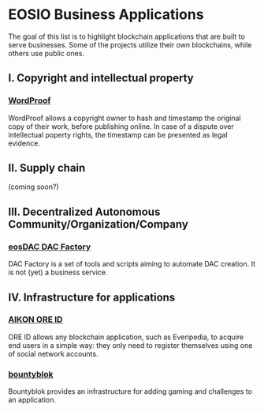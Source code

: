 # EOSIO Business Applications

The goal of this list is to highlight blockchain applications that are built to serve businesses. Some of the projects utilize their own blockchains, while others use public ones.

## I. Copyright and intellectual property

### [WordProof](https://wordproof.io/)

WordProof allows a copyright owner to hash and timestamp the original copy of their work, before publishing online. In case of a dispute over intellectual poperty rights, the timestamp can be presented as legal evidence.


## II. Supply chain

(coming soon?)


## III. Decentralized Autonomous Community/Organization/Company

### [eosDAC DAC Factory](https://github.com/eosdac/eosdac-factory)

DAC Factory is a set of tools and scripts aiming to automate DAC creation. It is not (yet) a business service.


## IV. Infrastructure for applications

### [AIKON ORE ID](https://aikon.com/ore-id)

ORE ID allows any blockchain application, such as Everipedia, to acquire end users in a simple way: they only need to register themselves using one of social network accounts.

### [bountyblok](https://www.bountyblok.io/)

Bountyblok provides an infrastructure for adding gaming and challenges to an application.
